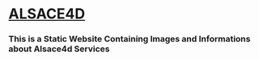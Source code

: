 # [ALSACE4D](https://alsace4d.fr)

### This is a Static Website Containing Images and Informations about Alsace4d Services
